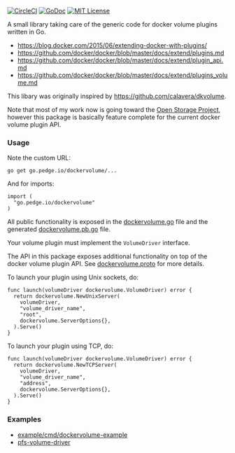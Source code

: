 [![CircleCI](https://circleci.com/gh/peter-edge/go-dockervolume/tree/master.png)](https://circleci.com/gh/peter-edge/go-dockervolume/tree/master)
[![GoDoc](http://img.shields.io/badge/GoDoc-Reference-blue.svg)](https://godoc.org/go.pedge.io/dockervolume)
[![MIT License](http://img.shields.io/badge/License-MIT-blue.svg)](https://github.com/peter-edge/go-dockervolume/blob/master/LICENSE)

A small library taking care of the generic code for docker volume plugins written in Go.

* https://blog.docker.com/2015/06/extending-docker-with-plugins/
* https://github.com/docker/docker/blob/master/docs/extend/plugins.md
* https://github.com/docker/docker/blob/master/docs/extend/plugin_api.md
* https://github.com/docker/docker/blob/master/docs/extend/plugins_volume.md

This libary was originally inspired by https://github.com/calavera/dkvolume.

Note that most of my work now is going toward the [Open Storage Project](https://github.com/libopenstorage),
however this package is basically feature complete for the current docker volume plugin API.

### Usage

Note the custom URL:

```
go get go.pedge.io/dockervolume/...
```

And for imports:

```
import (
  "go.pedge.io/dockervolume"
)
```

All public functionality is exposed in the [dockervolume.go](dockervolume.go) file and
the generated [dockervolume.pb.go](dockervolume.pb.go) file.

Your volume plugin must implement the `VolumeDriver` interface.

The API in this package exposes additional functionality on top of the
docker volume plugin API. See [dockervolume.proto](dockervolume.proto) for more details.

To launch your plugin using Unix sockets, do:

```
func launch(volumeDriver dockervolume.VolumeDriver) error {
  return dockervolume.NewUnixServer(
    volumeDriver,
    "volume_driver_name",
    "root",
    dockervolume.ServerOptions{},
  ).Serve()
}
```

To launch your plugin using TCP, do:

```
func launch(volumeDriver dockervolume.VolumeDriver) error {
  return dockervolume.NewTCPServer(
    volumeDriver,
    "volume_driver_name",
    "address",
    dockervolume.ServerOptions{},
  ).Serve()
}
```

### Examples

* [example/cmd/dockervolume-example](example/cmd/dockervolume-example)
* [pfs-volume-driver](https://github.com/pachyderm/pachyderm/tree/master/src/cmd/pfs-volume-driver)

